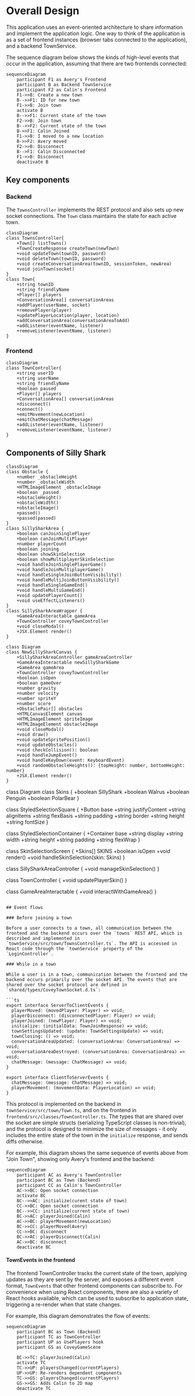 # Overall Design

This application uses an event-oriented architecture to share information and implement the application logic. One way to think of the application is as a set of frontend instances (browser tabs connected to the application), and a backend TownService.

The sequence diagram below shows the kinds of high-level events that occur in the application, assuming that there are two frontends connected:

```mermaid
sequenceDiagram
    participant F1 as Avery's Frontend
    participant B as Backend TownService
    participant F2 as Calin's Frontend
    F1->>B: Create a new town
    B-->>F1: ID for new town
    F1->>B: Join town
    activate B
    B-->>F1: Current state of the town
    F2->>B: Join town
    B-->>F2: Current state of the town
    B->>F1: Calin Joined
    F1->>B: I moved to a new location
    B->>F2: Avery moved
    F2->>B: Disconnect
    B-->F1: Calin Disconnected
    F1->>B: Disconnect
    deactivate B
```

## Key components

### Backend

The `TownsController` implements the REST protocol and also sets up new socket connections. The `Town` class maintains the state for each active town.

```mermaid
classDiagram
class TownsController{
    +Town[] listTowns()
    +TownCreateResponse createTown(newTown)
    +void updateTown(townID, password)
    +void deleteTown(townID, password)
    +void createConversationArea(townID, sessionToken, newArea)
    +void joinTown(socket)
}
class Town{
    +string townID
    +string friendlyName
    +Player[] players
    +ConversationArea[] conversationAreas
    +addPlayer(userName, socket)
    +removePlayer(player)
    +updatePlayerLocation(player, location)
    +addConversationArea(conversationAreaToAdd)
    +addListener(eventName, listener)
    +removeListener(eventName, listener)
}

```

### Frontend

```mermaid
classDiagram
class TownController{
    +string userID
    +string userName
    +string friendlyName
    +boolean paused
    +Player[] players
    +ConversationArea[] conversationAreas
    +disconnect()
    +connect()
    +emitMovement(newLocation)
    +emitChatMessage(chatMessage)
    +addListener(eventName, listener)
    +removeListener(eventName, listener)
}
```

## Components of Silly Shark

```
classDiagram
class Obstacle {
    +number _obstacleHeight
    +number _obstacleWidth
    +HTMLImageElement _obstacleImage
    +boolean _passed
    +obstacleHeight()
    +obstacleWidth()
    +obstacleImage()
    +passed()
    +passed(passed)
}
class SillySharkArea {
    +boolean canJoinSinglePlayer
    +boolean canJoinMultiPlayer
    +number playerCount
    +boolean joining
    +boolean showSkinSelection
    +boolean showMultiplayerSkinSelection
    +void handleJoinSinglePlayerGame()
    +void handleJoinMultiplayerGame()
    +void handleSingleJoinButtonVisibility()
    +void handleMultiJoinButtonVisibility()
    +void handleSingleGameEnd()
    +void handleMultiGameEnd()
    +void updatePlayerCount()
    +void useEffectListeners()
}
class SillySharkAreaWrapper {
    +GameAreaInteractable gameArea
    +TownController coveyTownController
    +void closeModal()
    +JSX.Element render()
}

class Diagram
class NewSillySharkCanvas {
    +SillySharkAreaController gameAreaController
    +GameAreaInteractable newSillySharkGame
    +GameArea gameArea
    +TownController coveyTownController
    +boolean isOpen
    +boolean gameOver
    +number gravity
    +number velocity
    +number spriteY
    +number score
    +ObstaclePair[] obstacles
    +HTMLCanvasElement canvas
    +HTMLImageElement spriteImage
    +HTMLImageElement obstacleImage
    +void closeModal()
    +void draw()
    +void updateSpritePosition()
    +void updateObstacles()
    +void checkCollision(): boolean
    +void handleJumpEvent()
    +void handleKeyDown(event: KeyboardEvent)
    +void randomObstacleHeights(): {topHeight: number, bottomHeight: number}
    +JSX.Element render()
}
```
class Diagram
class Skins {
+boolean SillyShark
+boolean Walrus
+boolean Penguin
+boolean PolarBear
}

class StyledSelectionSquare {
+Button base
+string justifyContent
+string alignItems
+string flexBasis
+string padding
+string border
+string height
+string fontSize
}

class StyledSelectionContainer {
+Container base
+string display
+string width
+string height
+string padding
+string flexWrap
}

class SkinSelectionScreen {
+Skins[] SKINS
+boolean isOpen
+void render()
+void handleSkinSelection(skin: Skins)
}

class SillySharkAreaController {
+void manageSkinSelection()
}

class TownController {
+void updatePlayerSkin()
}

class GameAreaInteractable {
+void interactWithGameArea()
}
```

## Event flows

### Before joining a town

Before a user connects to a town, all communication between the frontend and the backend occurs over the `towns` REST API, which is described and implemented in `townService/src/town/TownsController.ts`. The API is accessed in React code through the `townService` property of the `LoginController`.

### While in a town

While a user is in a town, communication between the frontend and the backend occurs primarily over the socket API. The events that are shared over the socket protocol are defined in `shared/types/CoveyTownSocket.d.ts`:

```ts
export interface ServerToClientEvents {
  playerMoved: (movedPlayer: Player) => void;
  playerDisconnect: (disconnectedPlayer: Player) => void;
  playerJoined: (newPlayer: Player) => void;
  initialize: (initialData: TownJoinResponse) => void;
  townSettingsUpdated: (update: TownSettingsUpdate) => void;
  townClosing: () => void;
  conversationAreaUpdated: (conversationArea: ConversationArea) => void;
  conversationAreaDestroyed: (conversationArea: ConversationArea) => void;
  chatMessage: (message: ChatMessage) => void;
}

export interface ClientToServerEvents {
  chatMessage: (message: ChatMessage) => void;
  playerMovement: (movementData: PlayerLocation) => void;
}
```

This protocol is implemented on the backend in `townService/src/town/Town.ts`, and on the frontend in `frontend/src/classes/TownController.ts`. The types that are shared over the socket are simple structs (serializing TypeScript classes is non-trivial), and the protocol is designed to minimize the size of messages - it only includes the entire state of the town in the `initialize` response, and sends diffs otherwise.

For example, this diagram shows the same sequence of events above from "Join Town", showing only Avery's frontend and the backend:

```mermaid
sequenceDiagram
    participant AC as Avery's TownController
    participant BC as Town (Backend)
    participant CC as Calin's TownController
    AC->>BC: Open socket connection
    activate BC
    BC-->>AC: initialize(curent state of town)
    CC->>BC: Open socket connection
    BC-->>CC: initialize(current state of town)
    BC->>AC: playerJoined(Calin)
    AC->>BC: playerMovement(newLocation)
    BC->>CC: playerMoved(Avery)
    CC->>BC: disconnect
    BC->>AC: playerDisconnect(Calin)
    AC->>BC: disconnect
    deactivate BC
```

#### TownEvents in the frontend

The frontend TownController tracks the current state of the town, applying updates as they are sent by the server, and exposes a different event format, `TownEvents` that other frontend components can subscribe to. For convenience when using React components, there are also a variety of React hooks available, which can be used to subscribe to application state, triggering a re-render when that state changes.

For example, this diagram demonstrates the flow of events:

```mermaid
sequenceDiagram
    participant BC as Town (Backend)
    participant TC as TownController
    participant UP as UsePlayers hook
    participant GS as CoveyGameScene

    BC->>TC: playerJoined(Calin)
    activate TC
    TC->>UP: playersChanged(currentPlayers)
    UP->>UP: Re-renders dependent components
    TC->>GS: playersChanged(currentPlayers)
    GS->>GS: Adds Calin to 2D map
    deactivate TC
```
